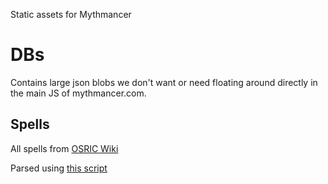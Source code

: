 Static assets for Mythmancer

# DBs

Contains large json blobs we don't want or need floating around directly in the main JS of
mythmancer.com.

## Spells

All spells from [OSRIC Wiki](https://osricwiki.presgas.name/doku.php?id=osric:chapter2)

Parsed using [this script](https://github.com/mythmancer/mythmancer.github.io/blob/main/scripts/parse_spells_html.py)
